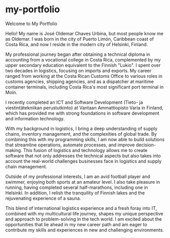 # my-portfolio
Welcome to My Portfolio

Hello! My name is José Oldemar Chaves Urbina, but most people know me as Oldemar. I was born in the city of Puerto Limón, Caribbean coast of Costa Rica, and now I reside in the modern city of Helsinki, Finland.

My professional journey began after obtaining a technical diploma in accounting from a vocational college in Costa Rica, complemented by my upper secondary education equivalent to the Finnish "Lukio". I spent over two decades in logistics, focusing on imports and exports. My career ranged from working at the Costa Rican Customs Office to various roles in customs agencies, shipping agencies, and as a dispatcher at maritime container terminals, including Costa Rica's most significant port terminal in Moín.

I recently completed an ICT and Software Development (Tieto- ja viestintätekniikan perustutkinto) at Vantaan Ammattiopisto Varia in Finland, which has provided me with strong foundations in software development and information technology.

With my background in logistics, I bring a deep understanding of supply chains, inventory management, and the complexities of global trade. By combining this with my programming skills, I am now able to build solutions that streamline operations, automate processes, and improve decision-making. This fusion of logistics and technology allows me to create software that not only addresses the technical aspects but also takes into account the real-world challenges businesses face in logistics and supply chain management.

Outside of my professional interests, I am an avid football player and swimmer, enjoying both sports at an amateur level. I also take pleasure in running, having completed several half-marathons, including one in Helsinki. In addition, I relish the tranquility of Finnish lakes and the rejuvenating experience of a sauna.

This blend of international logistics experience and a fresh foray into IT, combined with my multicultural life journey, shapes my unique perspective and approach to problem-solving in the tech world. I am excited about the opportunities that lie ahead in my new career path and am eager to contribute my skills and experiences in new and challenging environments.

